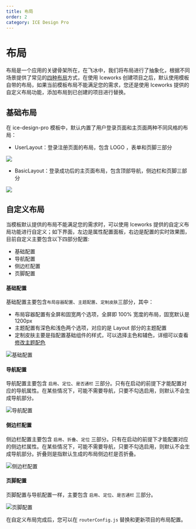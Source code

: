 ```yaml
---
title: 布局
order: 2
category: ICE Design Pro
---
```


# 布局

布局是一个应用的关键骨架所在，在飞冰中，我们将布局进行了抽象化，根据不同场景提供了常见的[四种布局](https://alibaba.github.io/ice/layout)方式，在使用 Iceworks 创建项目之后，默认使用模板自带的布局，如果当前模板布局不能满足您的需求，您还是使用 Iceworks 提供的自定义布局功能，添加布局到已创建的项目进行替换。

## 基础布局

在 ice-design-pro 模板中，默认内置了用户登录页面和主页面两种不同风格的布局：

- UserLayout：登录注册页面的布局，包含 LOGO ，表单和页脚三部分

![](https://cdn.yuque.com/lark/0/2018/png/71071/1531278003722-f2150afc-57b7-47a3-913d-97e9589565ef.png)

- BasicLayout：登录成功后的主页面布局，包含顶部导航，侧边栏和页脚三部分

![](https://cdn.yuque.com/lark/0/2018/png/71071/1531277934401-57cc1027-114a-45ed-a8d6-325171343f19.png)

## 自定义布局

当模板默认提供的布局不能满足您的需求时，可以使用 Iceworks 提供的自定义布局功能进行自定义；如下界面，左边是属性配置面板，右边是配置的实时效果图，目前自定义主要包含以下四部分配置:

- 基础配置
- 导航配置
- 侧边栏配置
- 页脚配置

#### 基础配置

基础配置主要包含`布局容器配置`、`主题配置`、`定制皮肤`三部分，其中：

- 布局容器配置有全屏和固宽两个选项，全屏即 100% 宽度的布局，固宽默认是 1200px
- 主题配置有深色和浅色两个选项，对应的是 Layout 部分的主题配置
- 定制皮肤主要是指配置基础组件的样式，可以选择主色和辅色，详细可以查看[修改主题配色
  ](https://alibaba.github.io/ice/docs/advanced/custom-theme)

![基础配置](https://img.alicdn.com/tfs/TB10iEqxKuSBuNjy1XcXXcYjFXa-1909-1368.png)

#### 导航配置

导航配置主要包含 `启用`、`定位`、`是否通栏` 三部分。只有在启动的前提下才能配置对应的导航属性。在某些情况下，可能不需要导航，只要不勾选启用，则默认不会生成导航部分。

![导航配置](https://img.alicdn.com/tfs/TB1YhXXx9BYBeNjy0FeXXbnmFXa-1909-1368.png)

#### 侧边栏配置

侧边栏配置主要包含 `启用`、`折叠`、`定位` 三部分。只有在启动的前提下才能配置对应的侧边栏属性。在某些情况下，可能不需要导航，只要不勾选启用，则默认不会生成导航部分。折叠则是指默认生成的布局侧边栏是否折叠。

![侧边栏配置](https://img.alicdn.com/tfs/TB1DOSnx_tYBeNjy1XdXXXXyVXa-1908-1368.png)

#### 页脚配置

页脚配置与导航配置一样，主要包含 `启用`、`定位`、`是否通栏` 三部分。

![页脚配置](https://img.alicdn.com/tfs/TB1lHVnx21TBuNjy0FjXXajyXXa-1909-1368.png)

在自定义布局完成后，您可以在 `routerConfig.js` 替换和更新项目的布局配置。
